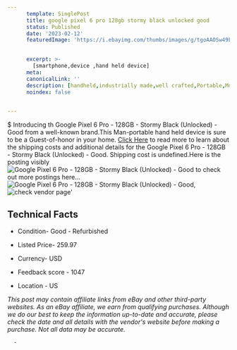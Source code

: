 ```yaml
---
      template: SinglePost
      title: google pixel 6 pro 128gb stormy black unlocked good
      status: Published
      date: '2023-02-12'
      featuredImage: 'https://i.ebayimg.com/thumbs/images/g/tgoAAOSw49Fj2t7A/s-l225.jpg'
       

      excerpt: >-
        [smartphone,device ,hand held device]
      meta:
      canonicalLink: ''
      description: [handheld,industrially made,well crafted,Portable,Mobile,Compact,Convenient,Lightweight,Maneuverable,Man-portable,Miniature,Carriable,Hand-held,Light,Holdable,Transportable,Mobile device,Pocket-sized,On-the-go,Wireless,Cordless,Compact size,Convenient size, smartphone,device ,hand held device]
      noindex: false
      

---
```

$
      Introducing th Google Pixel 6 Pro - 128GB - Stormy Black (Unlocked) - Good from a well-known brand.This Man-portable hand held device is sure to be a Guest-of-honor in your home. [Click Here](https://www.ebay.com/itm/314367564064?hash=item4931c45920%3Ag%3AtgoAAOSw49Fj2t7A&mkevt=1&mkcid=1&mkrid=711-53200-19255-0&campid=%253CePNCampaignId%253E&customid=%253CreferenceId%253E&toolid=10049) to read more to learn about the shipping costs and additional details for the Google Pixel 6 Pro - 128GB - Stormy Black (Unlocked) - Good. Shipping cost is undefined.Here is the posting visibly ![Google Pixel 6 Pro - 128GB - Stormy Black (Unlocked) - Good](https://i.ebayimg.com/thumbs/images/g/tgoAAOSw49Fj2t7A/s-l225.jpg) to check out more postings here... ![Google Pixel 6 Pro - 128GB - Stormy Black (Unlocked) - Good](https://i.ebayimg.com/images/g/tgoAAOSw49Fj2t7A/s-l1600.jpg), ![check vendor page](https://origin-galleryplus.ebayimg.com/ws/web/314367564064_2_0_1/225x225.jpg,https://origin-galleryplus.ebayimg.com/ws/web/314367564064_3_0_1/225x225.jpg,https://origin-galleryplus.ebayimg.com/ws/web/314367564064_4_0_1/225x225.jpg,https://origin-galleryplus.ebayimg.com/ws/web/314367564064_5_0_1/225x225.jpg,https://origin-galleryplus.ebayimg.com/ws/web/314367564064_6_0_1/225x225.jpg,https://origin-galleryplus.ebayimg.com/ws/web/314367564064_7_0_1/225x225.jpg,https://origin-galleryplus.ebayimg.com/ws/web/314367564064_8_0_1/225x225.jpg)'

      

 ## Technical Facts 



     
      

 - Condition- Good - Refurbished 


      

 - Listed Price- 259.97 


      

 - Currency- USD 


      

 - Feedback score - 1047 


      

 - Location - US 


      
      

 *_This post may contain affiliate links from eBay and other third-party websites. As an eBay affiliate, we earn from qualifying purchases. Although we do our best to keep the information up-to-date and accurate, please check the date and all details with the vendor's website before making a purchase. Not all data may be accurate._*




      -
